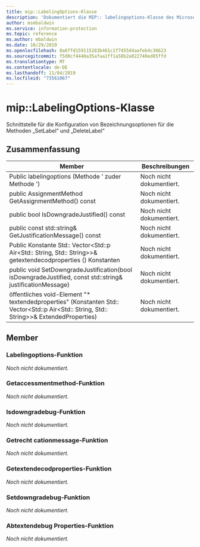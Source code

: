 ```yaml
---
title: mip::LabelingOptions-Klasse
description: 'Dokumentiert die MIP:: labelingoptions-Klasse des Microsoft Information Protection (MIP) SDK.'
author: msmbaldwin
ms.service: information-protection
ms.topic: reference
ms.author: mbaldwin
ms.date: 10/29/2019
ms.openlocfilehash: 0a6ffd159115283b461c1f7455d4aafeb4c36623
ms.sourcegitcommit: f5d8cf4440a35afaa1ff1a58b2a022740ed85ffd
ms.translationtype: MT
ms.contentlocale: de-DE
ms.lasthandoff: 11/04/2019
ms.locfileid: "73561067"
---
```

# <a name="class-miplabelingoptions"></a>mip::LabelingOptions-Klasse 
Schnittstelle für die Konfiguration von Bezeichnungsoptionen für die Methoden „SetLabel“ und „DeleteLabel“
  
## <a name="summary"></a>Zusammenfassung
 Member                        | Beschreibungen                                
--------------------------------|---------------------------------------------
Public labelingoptions (Methode ' zuder Methode ')  | Noch nicht dokumentiert.
public AssignmentMethod GetAssignmentMethod() const  | Noch nicht dokumentiert.
public bool IsDowngradeJustified() const  | Noch nicht dokumentiert.
public const std::string& GetJustificationMessage() const  | Noch nicht dokumentiert.
Public Konstante Std:: Vector\<Std::p Air\<Std:: String, Std:: String\>\>& getextendecodproperties () Konstanten  | Noch nicht dokumentiert.
public void SetDowngradeJustification(bool isDowngradeJustified, const std::string& justificationMessage)  | Noch nicht dokumentiert.
öffentliches void-Element "* textendedproperties" (Konstanten Std:: Vector\<Std::p Air\<Std:: String, Std:: String\>\>& ExtendedProperties)  | Noch nicht dokumentiert.
  
## <a name="members"></a>Member
  
### <a name="labelingoptions-function"></a>Labelingoptions-Funktion
_Noch nicht dokumentiert._

  
### <a name="getassignmentmethod-function"></a>Getaccessmentmethod-Funktion
_Noch nicht dokumentiert._

  
### <a name="isdowngradejustified-function"></a>Isdowngradebug-Funktion
_Noch nicht dokumentiert._

  
### <a name="getjustificationmessage-function"></a>Getrecht cationmessage-Funktion
_Noch nicht dokumentiert._

  
### <a name="getextendedproperties-function"></a>Getextendecodproperties-Funktion
_Noch nicht dokumentiert._

  
### <a name="setdowngradejustification-function"></a>Setdowngradebug-Funktion
_Noch nicht dokumentiert._

  
### <a name="setextendedproperties-function"></a>Abtextendebug Properties-Funktion
_Noch nicht dokumentiert._
